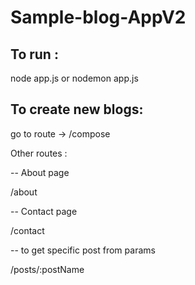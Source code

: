 # Sample-blog-AppV2

## To run :
node app.js or nodemon app.js

## To create new blogs:
go to route -> /compose

Other routes :

 -- About page
 
/about                     

 -- Contact page
 
/contact                   
 
 -- to get specific post from params
 
/posts/:postName              
 
